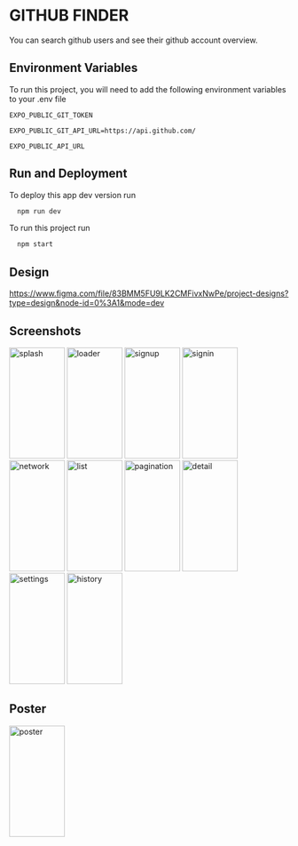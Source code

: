 
# GITHUB FINDER

You can search github users and see their github account overview. 

## Environment Variables

To run this project, you will need to add the following environment variables to your .env file

`EXPO_PUBLIC_GIT_TOKEN`

`EXPO_PUBLIC_GIT_API_URL=https://api.github.com/`

`EXPO_PUBLIC_API_URL`


## Run and Deployment

To deploy this app dev version run
```bash
  npm run dev
```
To run this project run
```bash
  npm start
```
## Design

https://www.figma.com/file/83BMM5FU9LK2CMFivxNwPe/project-designs?type=design&node-id=0%3A1&mode=dev

## Screenshots
<img src="https://github.com/sachinelavarasan/GitHubFinder/assets/31089822/571b9d97-d1ce-4e8a-a402-c0524b0047f1" alt="splash" style="width: 100px;
    height: 200px;object-fit:contain;">
<img src="https://github.com/sachinelavarasan/GitHubFinder/assets/31089822/052451b7-80dc-4d5f-8111-56e8d72da351" alt="loader" style="width: 100px;
    height: 200px;object-fit:contain;">
<img src="https://github.com/sachinelavarasan/GitHubFinder/assets/31089822/485f8035-1fa1-41ea-ac6a-995a7746fd27" alt="signup" style="width: 100px;
    height: 200px;object-fit:contain;">
<img src="https://github.com/sachinelavarasan/GitHubFinder/assets/31089822/7b1c4f70-4831-43a2-9b3b-00d670632624" alt="signin" style="width: 100px;
    height: 200px;object-fit:contain;">
<img src="https://github.com/sachinelavarasan/GitHubFinder/assets/31089822/e1b71e30-d55e-4a15-b54b-95c5f43602ca" alt="network" style="width: 100px;
    height: 200px;object-fit:contain;">
<img src="https://github.com/sachinelavarasan/GitHubFinder/assets/31089822/271ce1ac-2266-4bb3-80c7-9f5822244bd0" alt="list" style="width: 100px;
    height: 200px;object-fit:contain;">
<img src="https://github.com/sachinelavarasan/GitHubFinder/assets/31089822/4f5fa01c-8026-4a13-9abe-b7cba231bf49" alt="pagination" style="width: 100px;
    height: 200px;object-fit:contain;">
<img src="https://github.com/sachinelavarasan/GitHubFinder/assets/31089822/3726fc8d-54e9-4db8-a1f8-048830e05d9a" alt="detail" style="width: 100px;
    height: 200px;object-fit:contain;">
<img src="https://github.com/sachinelavarasan/GitHubFinder/assets/31089822/261f42de-e0ef-452a-a98c-92da507cfd8a" alt="settings" style="width: 100px;
    height: 200px;object-fit:contain;">
<img src="https://github.com/sachinelavarasan/GitHubFinder/assets/31089822/5b47b34d-e59c-4a84-b622-c57f272c990f" alt="history" style="width: 100px;
    height: 200px;object-fit:contain;">


## Poster
<img src="https://github.com/sachinelavarasan/GitHubFinder/assets/31089822/5b47b34d-e59c-4a84-b622-c57f272c990f](https://www.canva.com/design/DAFs6yQ3BE0/hyKXPz6wlLVo9PqyzQa5ug/watch?utm_content=DAFs6yQ3BE0&utm_campaign=share_your_design&utm_medium=link&utm_source=shareyourdesignpanel)https://www.canva.com/design/DAFs6yQ3BE0/hyKXPz6wlLVo9PqyzQa5ug/watch?utm_content=DAFs6yQ3BE0&utm_campaign=share_your_design&utm_medium=link&utm_source=shareyourdesignpanel" alt="poster" style="width: 100px;
    height: 200px;object-fit:contain;">




